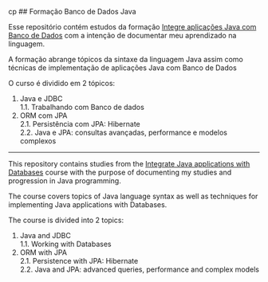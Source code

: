 cp ## Formação Banco de Dados Java

Esse repositório contém estudos da formação [Integre aplicações Java com Banco de Dados](https://cursos.alura.com.br/formacao-banco-dados-java) com a intenção de documentar meu aprendizado na linguagem.

A formação abrange tópicos da sintaxe da linguagem Java assim como técnicas de implementação de aplicações Java com Banco de Dados

O curso é dividido em 2 tópicos:

1. Java e JDBC<br />
   1.1. Trabalhando com Banco de dados<br />
2. ORM com JPA<br />
   2.1. Persistência com JPA: Hibernate<br />
   2.2. Java e JPA: consultas avançadas, performance e modelos complexos<br />

---

This repository contains studies from the [Integrate Java applications with Databases](https://cursos.alura.com.br/formacao-banco-dados-java) course with the purpose of documenting my studies and progression in Java programming.

The course covers topics of Java language syntax as well as techniques for implementing Java applications with Databases.

The course is divided into 2 topics:

1. Java and JDBC<br />
   1.1. Working with Databases<br />
2. ORM with JPA<br />
   2.1. Persistence with JPA: Hibernate<br />
   2.2. Java and JPA: advanced queries, performance and complex models<br />

